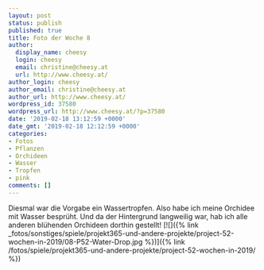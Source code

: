 ```yaml
---
layout: post
status: publish
published: true
title: Foto der Woche 8
author:
  display_name: cheesy
  login: cheesy
  email: christine@cheesy.at
  url: http://www.cheesy.at/
author_login: cheesy
author_email: christine@cheesy.at
author_url: http://www.cheesy.at/
wordpress_id: 37580
wordpress_url: http://www.cheesy.at/?p=37580
date: '2019-02-18 13:12:59 +0000'
date_gmt: '2019-02-18 12:12:59 +0000'
categories:
- Fotos
- Pflanzen
- Orchideen
- Wasser
- Tropfen
- pink
comments: []
---
```

Diesmal war die Vorgabe ein Wassertropfen. Also habe ich meine Orchidee mit Wasser besprüht. Und da der Hintergrund langweilig war, hab ich alle anderen blühenden Orchideen dorthin gestellt!
[![]({% link _fotos/sonstiges/spiele/projekt365-und-andere-projekte/project-52-wochen-in-2019/08-P52-Water-Drop.jpg %})]({% link /fotos/spiele/projekt365-und-andere-projekte/project-52-wochen-in-2019/ %})
